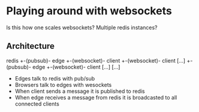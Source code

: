 # Playing around with websockets

Is this how one scales websockets?
Multiple redis instances?

## Architecture

redis
+-(pubsub)- edge
		+-(websocket)- client
		+-(websocket)- client
		[...]
+-(pubsub)- edge
		+-(websocket)- client
		[...]
[...]

- Edges talk to redis with pub/sub
- Browsers talk to edges with wesockets
- When client sends a message it is published to redis
- When edge receives a message from redis it is broadcasted to all connected clients